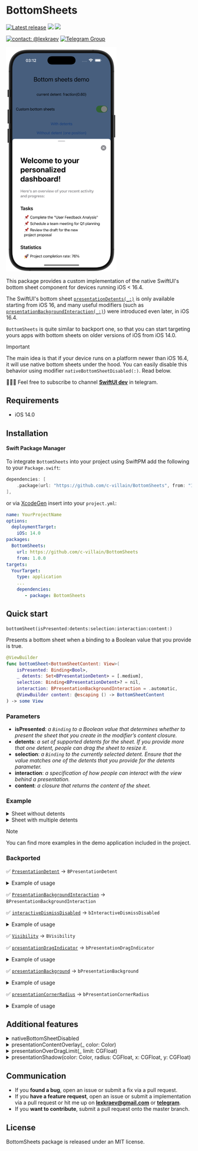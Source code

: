 # BottomSheets

[![Latest release](https://img.shields.io/github/v/release/c-villain/BottomSheets?color=brightgreen&label=version)](https://github.com/c-villain/BottomSheets/releases/latest)
[![](https://img.shields.io/badge/SPM-supported-DE5C43.svg?color=brightgreen)](https://swift.org/package-manager/)
![](https://img.shields.io/github/license/c-villain/BottomSheets)

[![contact: @lexkraev](https://img.shields.io/badge/contact-%40lexkraev-blue.svg?style=flat)](https://t.me/lexkraev)
[![Telegram Group](https://img.shields.io/endpoint?color=neon&style=flat-square&url=https%3A%2F%2Ftg.sumanjay.workers.dev%2Fswiftui_dev)](https://telegram.dog/swiftui_dev)

<picture>
  <img src="./Media/main.png" alt="Bottom sheets by Alex Kraev" width="300">
</picture>

This package provides a custom implementation of the native SwiftUI's bottom sheet component for devices running iOS < 16.4. 

The SwiftUI's bottom sheet [```presentationDetents(_:)```](https://developer.apple.com/documentation/swiftui/view/presentationdetents(_:)) is only available starting from iOS 16, and many useful modifiers (such as [```presentationBackgroundInteraction(_:)```](https://developer.apple.com/documentation/swiftui/view/presentationbackgroundinteraction(_:))) were introduced even later, in iOS 16.4. 

```BottomSheets``` is quite similar to backport one, so that you can start targeting yours apps with bottom sheets on older versions of iOS from iOS 14.0.

> [!IMPORTANT]
> The main idea is that if your device runs on a platform newer than iOS 16.4, it will use native bottom sheets under the hood. You can easily disable this behavior using modifier `nativeBottomSheetDisabled(:)`. Read below.


👨🏻‍💻 Feel free to subscribe to channel **[SwiftUI dev](https://t.me/swiftui_dev)** in telegram.


## Requirements

- iOS 14.0

## Installation

#### Swift Package Manager

To integrate ```BottomSheets``` into your project using SwiftPM add the following to your `Package.swift`:

```swift
dependencies: [
    .package(url: "https://github.com/c-villain/BottomSheets", from: "1.0.0"),
],
```
or via [XcodeGen](https://github.com/yonaskolb/XcodeGen) insert into your `project.yml`:

```yaml
name: YourProjectName
options:
  deploymentTarget:
    iOS: 14.0
packages:
  BottomSheets:
    url: https://github.com/c-villain/BottomSheets
    from: 1.0.0
targets:
  YourTarget:
    type: application
    ...
    dependencies:
       - package: BottomSheets
```

## Quick start

```bottomSheet(isPresented:detents:selection:interaction:content:)```

Presents a bottom sheet when a binding to a Boolean value that you provide is true.

```swift
@ViewBuilder
func bottomSheet<BottomSheetContent: View>(
    isPresented: Binding<Bool>,
    _ detents: Set<BPresentationDetent> = [.medium],
    selection: Binding<BPresentationDetent>? = nil,
    interaction: BPresentationBackgroundInteraction = .automatic,
    @ViewBuilder content: @escaping () -> BottomSheetContent
) -> some View
```

### Parameters

- **isPresented**: *a `Binding` to a Boolean value that determines whether to present the sheet that you create in the modifier’s content closure.*
- **detents**: *a set of supported detents for the sheet. If you provide more that one detent, people can drag the sheet to resize it.*
- **selection**: *a `Binding` to the currently selected detent. Ensure that the value matches one of the detents that you provide for the detents parameter.*
- **interaction**: *a specification of how people can interact with the view behind a presentation.*
- **content**: *a closure that returns the content of the sheet.*

### Example

<details>
  <summary>Sheet without detents</summary>

```swift
import BottomSheets
import SwiftUI

struct YouView: View {
  @State private var showWithoutDetents: Bool = false
  
  var body: some View {
    MainView()
      .bottomSheet(isPresented: $showWithoutDetents) {
        YourBottomSheetContent()
      }
  }
}
```

</details>

<details>
  <summary>Sheet with multiple detents</summary>

```swift
import BottomSheets
import SwiftUI

struct YouView: View {
  @State private var showWithDetents: Bool = false
  @State private var currentDetent: BPresentationDetent = .medium

  var body: some View {
    MainView()
      .bottomSheet(
            isPresented: $showWithDetents,
            [.height(300), .medium, .fraction(0.60), .fraction(0.90)],
            selection: $currentDetent
        ) {
        YourBottomSheetContent()
      }
  }
}
```

</details>

> [!NOTE]
> You can find more examples in the demo application included in the project.


### Backported

✅ [`PresentationDetent`](https://developer.apple.com/documentation/swiftui/presentationdetent) -> `BPresentationDetent`

<details>
  <summary>Example of usage</summary>

```swift
@State private var detent: BPresentationDetent = .medium
```

</details>

✅ [`PresentationBackgroundInteraction`](https://developer.apple.com/documentation/swiftui/presentationbackgroundinteraction) -> `BPresentationBackgroundInteraction`

✅ [`interactiveDismissDisabled`](https://developer.apple.com/documentation/swiftui/view/interactivedismissdisabled(_:)) -> `bInteractiveDismissDisabled`

<details>
  <summary>Example of usage</summary>

```swift
.bottomSheet(
    isPresented: $showBottomSheet,
    [.height(200), .height(300)],
    selection: $currentDetent
) {
    YourBottomSheetContent()
      .bInteractiveDismissDisabled() // <= Look here ✅
}
```

</details>

✅ [`Visibility`](https://developer.apple.com/documentation/swiftui/visibility) -> `BVisibility`  

✅ [`presentationDragIndicator`](https://developer.apple.com/documentation/swiftui/view/presentationdragindicator(_:)) -> `bPresentationDragIndicator` 

<details>
  <summary>Example of usage</summary>

```swift
.bottomSheet(
    isPresented: $showBottomSheet,
    [.height(200), .height(300)],
    selection: $currentDetent
) {
    YourBottomSheetContent()
      .bPresentationDragIndicator(.hidden) // <= Look here ✅
}
```
</details>


✅ [`presentationBackground`](https://developer.apple.com/documentation/swiftui/view/presentationbackground(_:)) -> `bPresentationBackground` 

<details>
  <summary>Example of usage</summary>

```swift
.bottomSheet(
    isPresented: $showBottomSheet,
    [.height(200), .height(300)],
    selection: $currentDetent
) {
    YourBottomSheetContent()
      .bPresentationBackground(Color.blue) // <= Look here ✅
}
```
</details>


✅ [`presentationCornerRadius`](https://developer.apple.com/documentation/swiftui/view/presentationcornerradius(_:)) -> `bPresentationCornerRadius` 

<details>
  <summary>Example of usage</summary>

```swift
.bottomSheet(
    isPresented: $showBottomSheet,
    [.height(200), .height(300)],
    selection: $currentDetent
) {
    YourBottomSheetContent()
      .bPresentationCornerRadius(20) // <= Look here ✅
}
```
</details>

## Additional features

<details>
  <summary>nativeBottomSheetDisabled</summary>

As already mentioned, the main idea of this pacakge is that if your device runs on a platform newer than iOS 16.4, it will use native bottom sheets under the hood. 

You can easily disable this behavior using modifier `nativeBottomSheetDisabled(:)`

In other words, modifier `nativeBottomSheetDisabled(_ isDisabled: Bool)` allows you to use custom bottom sheets by default.

```swift
.bottomSheet(
    isPresented: $showBottomSheet,
    [.height(200), .height(300)],
    selection: $currentDetent
) {
    YourBottomSheetContent()
}
.nativeBottomSheetDisabled(true) // <= Look here ✅
```

</details>

<details>
  <summary>presentationContentOverlay(_ color: Color)</summary>

Modifier `presentationContentOverlay(_ color: Color)` allows you to adjust the main content view dimming

```swift
.bottomSheet(
    isPresented: $showBottomSheet,
    [.height(200), .height(300)],
    selection: $currentDetent
) {
    YourBottomSheetContent()
      .presentationContentOverlay(Color.red.opacity(0.5)) // <= Look here ✅
}
```

</details>
 
<details>
  <summary>presentationOverDragLimit(_ limit: CGFloat)</summary>

Modifier `presentationOverDragLimit(_ limit: CGFloat)` allows you to set the pull-back effect for the bottom sheet

```swift
.bottomSheet(
    isPresented: $showBottomSheet,
    [.height(200), .height(300)],
    selection: $currentDetent
) {
    YourBottomSheetContent()
      .presentationOverDragLimit(20) // <= Look here ✅  pull-back effect with 20 pt
}
```

</details>

<details>
  <summary>presentationShadow(color: Color, radius: CGFloat, x: CGFloat, y: CGFloat)</summary>

Modifier `presentationShadow(color: Color, radius: CGFloat, x: CGFloat, y: CGFloat)` allows you to set a shadow effect for the bottom sheet 

```swift
.bottomSheet(
    isPresented: $showBottomSheet,
    [.height(200), .height(300)],
    selection: $currentDetent
) {
    YourBottomSheetContent()
      .presentationShadow(radius: 5) // <= Look here ✅  Add 5 pt radius for bottom sheet
}
```

</details>

## Communication

- If you **found a bug**, open an issue or submit a fix via a pull request.
- If you **have a feature request**, open an issue or submit a implementation via a pull request or hit me up on **lexkraev@gmail.com** or **[telegram](https://t.me/lexkraev)**.
- If you **want to contribute**, submit a pull request onto the master branch.

## License

BottomSheets package is released under an MIT license.
